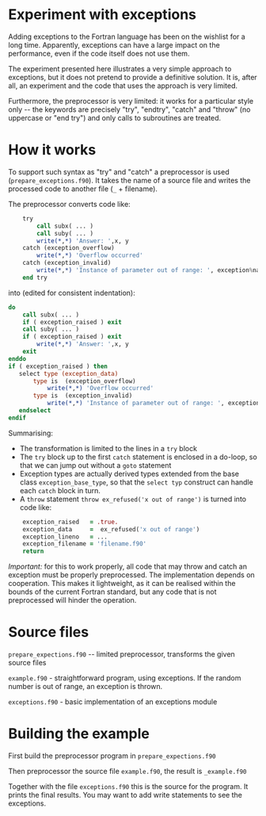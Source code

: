 # Experiment with exceptions

Adding exceptions to the Fortran language has been on the wishlist for a long time. Apparently,
exceptions can have a large impact on the performance, even if the code itself does not use them.

The experiment presented here illustrates a very simple approach to exceptions, but it does not pretend
to provide a definitive solution. It is, after all, an experiment and the code that uses the approach
is very limited.

Furthermore, the preprocessor is very limited: it works for a particular style only -- the keywords are precisely
"try", "endtry", "catch" and "throw" (no uppercase or "end try") and only calls to subroutines are treated.


# How it works

To support such syntax as "try" and "catch" a preprocessor is used (`prepare_exceptions.f90`). It takes the
name of a source file and writes the processed code to another file (`_` + filename).

The preprocessor converts code like:

```fortran
    try
        call subx( ... )
        call suby( ... )
        write(*,*) 'Answer: ',x, y
    catch (exception_overflow)
        write(*,*) 'Overflow occurred'
    catch (exception_invalid)
        write(*,*) 'Instance of parameter out of range: ', exception%name
    end try
```

into (edited for consistent indentation):

```fortran
do
    call subx( ... )
    if ( exception_raised ) exit
    call suby( ... )
    if ( exception_raised ) exit
        write(*,*) 'Answer: ',x, y
    exit
enddo
if ( exception_raised ) then
   select type (exception_data)
       type is  (exception_overflow)
           write(*,*) 'Overflow occurred'
       type is  (exception_invalid)
           write(*,*) 'Instance of parameter out of range: ', exception%name
   endselect
endif
```

Summarising:

* The transformation is limited to the lines in a `try` block
* The `try` block up to the first `catch` statement is enclosed in a do-loop, so that we can jump out
  without a `goto` statement
* Exception types are actually derived types extended from the base class `exception_base_type`, so that the
  `select typ` construct can handle each `catch` block in turn.
* A `throw` statement `throw ex_refused('x out of range')` is turned into code like:

```fortran
    exception_raised   = .true.
    exception_data     =  ex_refused('x out of range')
    exception_lineno   = ...
    exception_filename = 'filename.f90'
    return
```

*Important:* for this to work properly, all code that may throw and catch an exception must be properly
preprocessed. The implementation depends on cooperation. This makes it lightweight, as it can be realised
within the bounds of the current Fortran standard, but any code that is not preprocessed will hinder the
operation.

# Source files

`prepare_expections.f90` -- limited preprocessor, transforms the given source files

`example.f90` - straightforward program, using exceptions. If the random number is out of range, an exception is thrown.

`exceptions.f90` - basic implementation of an exceptions module

# Building the example

First build the preprocessor program in `prepare_expections.f90`

Then preprocessor the source file `example.f90`, the result is `_example.f90`

Together with the file `exceptions.f90` this is the source for the program. It prints the final results. You may
want to add write statements to see the exceptions.
